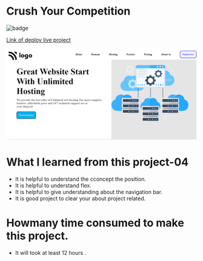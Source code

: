 # Crush Your Competition

![badge](https://img.shields.io/badge/project--11-Thor--hosting-brightgreen)

[Link of deploy live project]()

![LCO](./view11.png)

# What I learned from this project-04

- It is helpful to understand the cconcept the position.
- It is helpful to understand flex.
- It is helpful to give understanding about the navigation bar.
- It is good project to clear your about project related.

# Howmany time consumed to make this project.

- It will took at least 12 hours .
